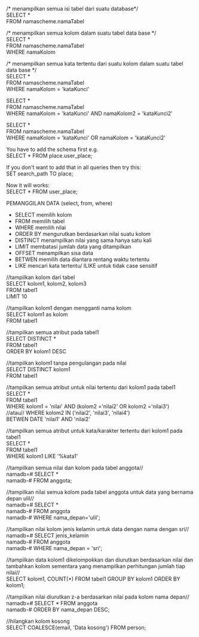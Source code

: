 /* menampilkan semua isi tabel dari suatu database*/  
SELECT *  
FROM namascheme.namaTabel  
  
/* menampilkan semua kolom dalam suatu tabel data base */  
SELECT *  
FROM namascheme.namaTabel  
WHERE namaKolom  
  
/* menampilkan semua kata tertentu dari suatu kolom dalam suatu tabel data base */  
SELECT *  
FROM namascheme.namaTabel  
WHERE namaKolom = 'kataKunci'  
  
SELECT *  
FROM namascheme.namaTabel  
WHERE namaKolom = 'kataKunci' AND namaKolom2 = 'kataKunci2'  
  
SELECT *  
FROM namascheme.namaTabel  
WHERE namaKolom = 'kataKunci' OR namaKolom = 'kataKunci2'  
  
  
  
  
You have to add the schema first e.g.  
SELECT * FROM place.user_place;  
  
If you don't want to add that in all queries then try this:  
SET search_path TO place;  
  
Now it will works:  
SELECT * FROM user_place;






PEMANGGILAN DATA (select, from, where)  
- SELECT memilih kolom  
- FROM memilih tabel  
- WHERE memilih nilai  
- ORDER BY mengurutkan berdasarkan nilai suatu kolom  
- DISTINCT menampilkan nilai yang sama hanya satu kali  
- LIMIT membatasi jumlah data yang ditampilkan  
- OFFSET menampilkan sisa data  
- BETWEN memilih data diantara rentang waktu tertentu  
- LIKE mencari kata tertentu/ ILIKE untuk tidak case sensitif  
  
//tampilkan kolom dari tabel  
SELECT kolom1, kolom2, kolom3  
FROM tabel1  
LIMIT 10  
  
//tampilkan kolom1 dengan mengganti nama kolom  
SELECT kolom1 as kolom  
FROM tabel1  
  
//tampilkan semua atribut pada tabel1  
SELECT DISTINCT *  
FROM tabel1  
ORDER BY kolom1 DESC  
  
//tampilkan kolom1 tanpa pengulangan pada nilai  
SELECT DISTINCT kolom1  
FROM tabel1  
  
//tampilkan semua atribut untuk nilai tertentu dari kolom1 pada tabel1  
SELECT *  
FROM tabel1  
WHERE kolom1 = 'nilai' AND (kolom2 ='nilai2' OR kolom2 ='nilai3')  
//atau// WHERE kolom2 IN ('nilai2', 'nilai3', 'nilai4')  
BETWEN DATE 'nilai1' AND 'nilai2'  
  
//tampilkan semua atribut untuk kata/karakter tertentu dari kolom1 pada tabel1  
SELECT *  
FROM tabel1  
WHERE kolom1 LIKE '%kata1'



//tampilkan semua nilai dan kolom pada tabel anggota//  
namadb=# SELECT *  
namadb-# FROM anggota;  
  
//tampilkan nilai semua kolom pada tabel anggota untuk data yang bernama depan ulil//  
namadb=# SELECT *  
namadb-# FROM anggota  
namadb-# WHERE nama_depan='ulil';  
  
//tampilkan nilai kolom jenis kelamin untuk data dengan nama dengan sri//  
namadb=# SELECT jenis_kelamin  
namadb-# FROM anggota  
namadb-# WHERE nama_depan = 'sri';  
  
//tampilkan data kolom1 dikelompokkan dan diurutkan berdasarkan nilai dan tambahkan kolom sementara yang menampilkan perhitungan jumlah tiap nilai//  
SELECT kolom1, COUNT(*) FROM tabel1 GROUP BY kolom1 ORDER BY kolom1;  
  
//tampilkan nilai diurutkan z-a berdasarkan nilai pada kolom nama depan//  
namadb=# SELECT * FROM anggota  
namadb-# ORDER BY nama_depan DESC;  
  
//hilangkan kolom kosong  
SELECT COALESCE(email, 'Data kosong') FROM person;